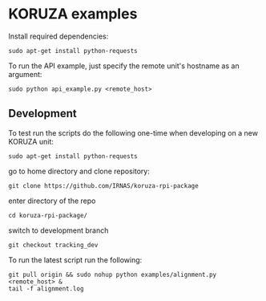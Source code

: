 # KORUZA examples

Install required dependencies:
```
sudo apt-get install python-requests
```

To run the API example, just specify the remote unit's hostname as an argument:
```
sudo python api_example.py <remote_host>
```

## Development
To test run the scripts do the following one-time when developing on a new KORUZA unit:
```
sudo apt-get install python-requests
```
go to home directory and clone repository:

```
git clone https://github.com/IRNAS/koruza-rpi-package
```
enter directory of the repo
```
cd koruza-rpi-package/
```
switch to development branch
```
git checkout tracking_dev
```

To run the latest script run the following:
```
git pull origin && sudo nohup python examples/alignment.py <remote_host> &
tail -f alignment.log
```
